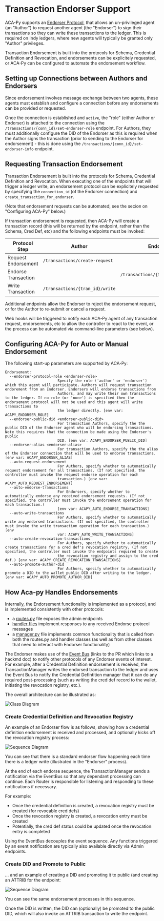 # Transaction Endorser Support

ACA-Py supports an [Endorser Protocol](https://github.com/hyperledger/aries-rfcs/pull/586), that allows an un-privileged agent (an "Author") to request another agent (the "Endorser") to sign their transactions so they can write these transactions to the ledger. This is required on Indy ledgers, where new agents will typically be granted only "Author" privileges.

Transaction Endorsement is built into the protocols for Schema, Credential Definition and Revocation, and endorsements can be explicitely requested, or ACA-Py can be configured to automate the endorsement workflow.

## Setting up Connections between Authors and Endorsers

Since endorsement involves message exchange between two agents, these agents must establish and configure a connection before any endorsements can be provided or requested.

Once the connection is established and `active`, the "role" (either Author or Endorser) is attached to the connection using the `/transactions/{conn_id}/set-endorser-role` endpoint. For Authors, they must additionally configure the DID of the Endorser as this is required when the Author signs the transaction (prior to sending to the Endorser for endorsement) - this is done using the `/transactions/{conn_id}/set-endorser-info` endpoint.

## Requesting Transaction Endorsement

Transaction Endorsement is built into the protocols for Schema, Credential Definition and Revocation. When executing one of the endpoints that will trigger a ledger write, an endorsement protocol can be explicitely requested by specifying the `connection_id` (of the Endorser connection) and `create_transaction_for_endorser`.

(Note that endorsement requests can be automated, see the secion on "Configuring ACA-Py" below.)

If transaction endorsement is requested, then ACA-Py will create a transaction record (this will be returned by the endpoint, rather than the Schema, Cred Def, etc) and the following endpoints must be invoked:

| Protocol Step       | Author                          | Endorser                          |
| ------------------- | ------------------------------- | --------------------------------- |
| Request Endorsement | `/transactions/create-request`  |                                   |
| Endorse Transaction |                                 | `/transactions/{tran_id}/endorse` |
| Write Transaction   | `/transactions/{tran_id}/write` |                                   |

Additional endpoints allow the Endorser to reject the endorsement request, or for the Author to re-submit or cancel a request.

Web hooks will be triggered to notify each ACA-Py agent of any transaction request, endorsements, etc to allow the controller to react to the event, or the process can be automated via command-line parameters (see below).

## Configuring ACA-Py for Auto or Manual Endorsement

The following start-up parameters are supported by ACA-Py:

```
Endorsement:
  --endorser-protocol-role <endorser-role>
                        Specify the role ('author' or 'endorser') which this agent will participate. Authors will request transaction endorement from an Endorser. Endorsers will endorse transactions from
                        Authors, and may write their own transactions to the ledger. If no role (or 'none') is specified then the endorsement protocol will not be used and this agent will write transactions to
                        the ledger directly. [env var: ACAPY_ENDORSER_ROLE]
  --endorser-public-did <endorser-public-did>
                        For transaction Authors, specify the the public DID of the Endorser agent who will be endorsing transactions. Note this requires that the connection be made using the Endorser's public
                        DID. [env var: ACAPY_ENDORSER_PUBLIC_DID]
  --endorser-alias <endorser-alias>
                        For transaction Authors, specify the the alias of the Endorser connection that will be used to endorse transactions. [env var: ACAPY_ENDORSER_ALIAS]
  --auto-request-endorsement
                        For Authors, specify whether to automatically request endorsement for all transactions. (If not specified, the controller must invoke the request endorse operation for each
                        transaction.) [env var: ACAPY_AUTO_REQUEST_ENDORSEMENT]
  --auto-endorse-transactions
                        For Endorsers, specify whether to automatically endorse any received endorsement requests. (If not specified, the controller must invoke the endorsement operation for each transaction.)
                        [env var: ACAPY_AUTO_ENDORSE_TRANSACTIONS]
  --auto-write-transactions
                        For Authors, specify whether to automatically write any endorsed transactions. (If not specified, the controller must invoke the write transaction operation for each transaction.) [env
                        var: ACAPY_AUTO_WRITE_TRANSACTIONS]
  --auto-create-revocation-transactions
                        For Authors, specify whether to automatically create transactions for a cred def's revocation registry. (If not specified, the controller must invoke the endpoints required to create
                        the revocation registry and assign to the cred def.) [env var: ACAPY_CREATE_REVOCATION_TRANSACTIONS]
  --auto-promote-author-did
                        For Authors, specify whether to automatically promote a DID to the wallet public DID after writing to the ledger. [env var: ACAPY_AUTO_PROMOTE_AUTHOR_DID]
```

## How Aca-py Handles Endorsements

Internally, the Endorsement functionality is implemented as a protocol, and is implemented consistently with other protocols:

- a [routes.py](https://github.com/hyperledger/aries-cloudagent-python/blob/main/aries_cloudagent/protocols/endorse_transaction/v1_0/routes.py) file exposes the admin endpoints
- [handler files](https://github.com/hyperledger/aries-cloudagent-python/tree/main/aries_cloudagent/protocols/endorse_transaction/v1_0/handlers) implement responses to any received Endorse protocol messages
- a [manager.py](https://github.com/hyperledger/aries-cloudagent-python/blob/main/aries_cloudagent/protocols/endorse_transaction/v1_0/manager.py) file implements common functionality that is called from both the routes.py and handler classes (as well as from other classes that need to interact with Endorser functionality)

The Endorser makes use of the [Event Bus](https://github.com/hyperledger/aries-cloudagent-python/blob/main/CHANGELOG.md#july-14-2021) (links to the PR which links to a hackmd doc) to notify other protocols of any Endorser events of interest. For example, after a Credential Definition endorsement is received, the TransactionManager writes the endorsed transaction to the ledger and uses the Event Bus to notify the Credential Defintition manager that it can do any required post-processing (such as writing the cred def record to the wallet, initiating the revocation registry, etc.).

The overall architecture can be illustrated as:

![Class Diagram](/docs/assets/endorser-design.png)

### Create Credential Definition and Revocation Registry

An example of an Endorser flow is as follows, showing how a credential definition endorsement is received and processed, and optionally kicks off the revocation registry process:

![Sequence Diagram](/docs/assets/endorse-cred-def.png)

You can see that there is a standard endorser flow happening each time there is a ledger write (illustrated in the "Endorser" process).

At the end of each endorse sequence, the TransactionManager sends a notification via the EventBus so that any dependant processing can continue. Each Router is responsible for listening and responding to these notifications if necessary.

For example:

- Once the credential definition is created, a revocation registry must be created (for revocable cred defs)
- Once the revocation registry is created, a revocation entry must be created
- Potentially, the cred def status could be updated once the revocation entry is completed

Using the EventBus decouples the event sequence. Any functions triggered by an event notification are typically also available directly via Admin endpoints.

### Create DID and Promote to Public

... and an example of creating a DID and promoting it to public (and creating an ATTRIB for the endpoint:

![Sequence Diagram](/docs/assets/endorse-public-did.png)

You can see the same endorsement processes in this sequence.

Once the DID is written, the DID can (optionally) be promoted to the public DID, which will also invoke an ATTRIB transaction to write the endpoint.
